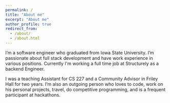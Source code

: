 ```yaml
---
permalink: /
title: "About me"
excerpt: "About me"
author_profile: true
redirect_from:
  - /about/
  - /about.html
---
```


I’m a software engineer who graduated from Iowa State University. I’m passionate about full stack development and have work experience in various positions. Currently I'm working a full time job at Structurely as a backend Engineer.

I was a teaching Assistant for CS 227 and a Community Advisor in Friley Hall for two years. I’m also an outgoing person who loves to code, work on his personal projects, travel, do competitive programming, and is a frequent participant at hackathons.
